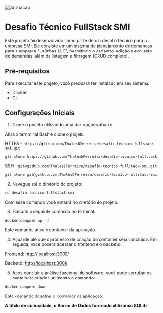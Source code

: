 
![Animação](https://github.com/ThalesDFerreira/desafio-tecnico-fullstack-smi/assets/99926224/a161bd6a-2201-4e7a-9fa2-4de10e3f7fda)

# Desafio Técnico FullStack SMI

Este projeto foi desenvolvido como parte de um desafio técnico para a empresa SMI. Ele consiste em um sistema de planejamento de demandas para a empresa "La8nhas LLC", permitindo o cadastro, edição e exclusão de demandas, além de listagem e filtragem (CRUD completo).

## Pré-requisitos

Para executar este projeto, você precisará ter instalado em seu sistema:

- Docker
- Git

## Configurações Iniciais

1. Clone o projeto utilizando uma das opções abaixo:

Abra o ternminal Bash e clone o plojeto.

HTTPS - `https://github.com/ThalesDFerreira/desafio-tecnico-fullstack-smi.git`
```bash
git clone https://github.com/ThalesDFerreira/desafio-tecnico-fullstack-smi.git
```

SSH - `git@github.com:ThalesDFerreira/desafio-tecnico-fullstack-smi.git`
```bash
git clone git@github.com:ThalesDFerreira/desafio-tecnico-fullstack-smi.git
 ```


2. Navegue até o diretório do projeto:

```bash
cd desafio-tecnico-fullstack-smi
```
Com esse comando você entrará no diretório do projeto.

3. Execute o seguinte comando no terminal:

```bash
docker-compose up -d
```
Este comando ativa o container da aplicação.

4. Aguarde até que o processo de criação do container seja concluído. Em seguida, você poderá acessar o frontend e o backend:

Frontend: [http://localhost:3000/](http://localhost:3000/)

Backend: [http://localhost:3001/](http://localhost:3001/)

5. Após concluir a análise funcional do software, você pode derrubar os containers criados utilizando o comando:

```bash
docker-compose down
```
Este comando desativa o container da aplicação.

**A título de curiosidade, o Banco de Dados foi criado utilizando SQLite.**
